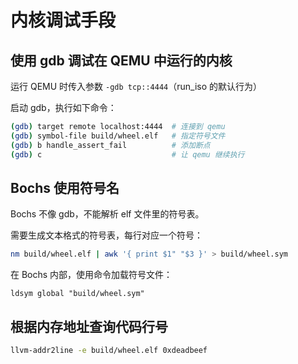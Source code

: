 # 内核调试手段

## 使用 gdb 调试在 QEMU 中运行的内核

运行 QEMU 时传入参数 `-gdb tcp::4444`（run_iso 的默认行为）

启动 gdb，执行如下命令：

~~~bash
(gdb) target remote localhost:4444  # 连接到 qemu
(gdb) symbol-file build/wheel.elf   # 指定符号文件
(gdb) b handle_assert_fail          # 添加断点
(gdb) c                             # 让 qemu 继续执行
~~~

## Bochs 使用符号名

Bochs 不像 gdb，不能解析 elf 文件里的符号表。

需要生成文本格式的符号表，每行对应一个符号：

~~~bash
nm build/wheel.elf | awk '{ print $1" "$3 }' > build/wheel.sym
~~~

在 Bochs 内部，使用命令加载符号文件：

~~~
ldsym global "build/wheel.sym"
~~~

## 根据内存地址查询代码行号

~~~bash
llvm-addr2line -e build/wheel.elf 0xdeadbeef
~~~
